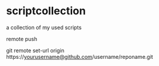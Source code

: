 scriptcollection
================

a collection of my used scripts


remote push

git remote set-url origin https://yourusername@github.com/username/reponame.git
